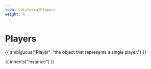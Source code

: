 ```yaml
---
icon: polytoria/Players
weight: 4
---
```


# Players

{{ ambiguous("Player", "the object that represents a single player.") }}

{{ inherits("Instance") }}
